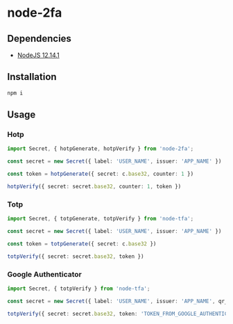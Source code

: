 # node-2fa

## Dependencies

* [NodeJS 12.14.1](https://www.ubuntuupdates.org/ppa/nodejs_12.x?dist=bionic)

## Installation

```bash
npm i
```

## Usage

### Hotp

```ts
import Secret, { hotpGenerate, hotpVerify } from 'node-2fa';

const secret = new Secret({ label: 'USER_NAME', issuer: 'APP_NAME' })

const token = hotpGenerate({ secret: c.base32, counter: 1 })

hotpVerify({ secret: secret.base32, counter: 1, token })
```

### Totp

```ts
import Secret, { totpGenerate, totpVerify } from 'node-tfa';

const secret = new Secret({ label: 'USER_NAME', issuer: 'APP_NAME' })

const token = totpGenerate({ secret: c.base32 })

totpVerify({ secret: secret.base32, token })
```

### Google Authenticator

```ts
import Secret, { totpVerify } from 'node-tfa';

const secret = new Secret({ label: 'USER_NAME', issuer: 'APP_NAME', qr_code: true, type: 'totp' })

totpVerify({ secret: secret.base32, token: 'TOKEN_FROM_GOOGLE_AUTHENTICATOR' })
```